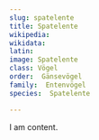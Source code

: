 ```yaml
---
slug: spatelente
title: Spatelente
wikipedia: 
wikidata: 
latin:
image: Spatelente
class: Vögel
order:  Gänsevögel
family:  Entenvögel 
species:  Spatelente

---
```


I am content.
